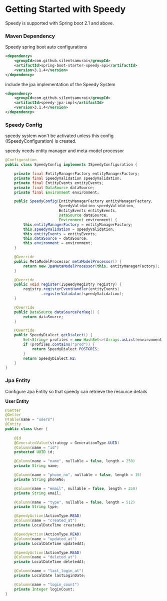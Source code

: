 # Getting Started with Speedy

Speedy is supported with Spring boot 2.1 and above.

### Maven Dependency

Speedy spring boot auto configurations

```xml
<dependency>
    <groupId>com.github.silentsamurai</groupId>
    <artifactId>spring-boot-starter-speedy-api</artifactId>
    <version>3.1.4</version>
</dependency>
```

include the jpa implementation of the Speedy System

```xml
<dependency>
    <groupId>com.github.silentsamurai</groupId>
    <artifactId>speedy-jpa-impl</artifactId>
    <version>3.1.4</version>
</dependency>
```

### Speedy Config

speedy system won't be activated unless this config (ISpeedyConfiguration) is created.

speedy needs entity manager and meta-model processor

```java
@Configuration
public class SpeedyConfig implements ISpeedyConfiguration {

    private final EntityManagerFactory entityManagerFactory;
    private final SpeedyValidation speedyValidation;
    private final EntityEvents entityEvents;
    private final DataSource dataSource;
    private final Environment environment;

    public SpeedyConfig(EntityManagerFactory entityManagerFactory, 
                        SpeedyValidation speedyValidation, 
                        EntityEvents entityEvents, 
                        DataSource dataSource, 
                        Environment environment) {
        this.entityManagerFactory = entityManagerFactory;
        this.speedyValidation = speedyValidation;
        this.entityEvents = entityEvents;
        this.dataSource = dataSource;
        this.environment = environment;
    }

    @Override
    public MetaModelProcessor metaModelProcessor() {
        return new JpaMetaModelProcessor(this, entityManagerFactory);
    }

    @Override
    public void register(ISpeedyRegistry registry) {
        registry.registerEventHandler(entityEvents)
                .registerValidator(speedyValidation);
    }

    @Override
    public DataSource dataSourcePerReq() {
        return dataSource;
    }

    @Override
    public SpeedyDialect getDialect() {
        Set<String> profiles = new HashSet<>(Arrays.asList(environment.getActiveProfiles()));
        if (profiles.contains("prod")) {
            return SpeedyDialect.POSTGRES;
        }
        return SpeedyDialect.H2;
    }
}

```

### Jpa Entity

Configure Jpa Entity so that speedy can retrieve the resource details

**User Entity**

```java
@Setter
@Getter
@Table(name = "users")
@Entity
public class User {
    
    @Id
    @GeneratedValue(strategy = GenerationType.UUID)
    @Column(name = "id")
    protected UUID id;

    @Column(name = "name", nullable = false, length = 250)
    private String name;

    @Column(name = "phone_no", nullable = false, length = 15)
    private String phoneNo;

    @Column(name = "email", nullable = false, length = 250)
    private String email;

    @Column(name = "type", nullable = false, length = 512)
    private String type;

    @SpeedyAction(ActionType.READ)
    @Column(name = "created_at")
    private LocalDateTime createdAt;

    @SpeedyAction(ActionType.READ)
    @Column(name = "updated_at")
    private LocalDateTime updatedAt;

    @SpeedyAction(ActionType.READ)
    @Column(name = "deleted_at")
    private LocalDateTime deletedAt;

    @Column(name = "last_login_at")
    private LocalDate lastLoginDate;

    @Column(name = "login_count")
    private Integer loginCount;
}
```
